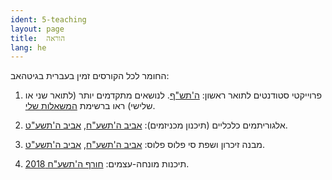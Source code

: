 ```yaml
---
ident: 5-teaching
layout: page
title:  הוראה
lang: he
---
```


החומר לכל הקורסים זמין בעברית בגיטהאב:

1. פרוייקטי סטודנטים לתואר ראשון: [ה'תש"ף][projects5780]. לנושאים מתקדמים יותר (לתואר שני או שלישי) ראו ברשימת 
 [המשאלות שלי](/pages/en/wishlist/).

1. אלגוריתמים כלכליים (תיכנון מכניזמים): [אביב ה'תשע"ח][alg5778], [אביב ה'תשע"ט][alg5779].

1. מבנה זיכרון ושפת סי פלוס פלוס: [אביב ה'תשע"ח][cpp5778],  [אביב ה'תשע"ט][cpp5779].

1. תיכנות מונחה-עצמים:  [חורף ה'תשע"ח 2018][oop5778].


[projects5780]: https://github.com/erelsgl-at-ariel/projects-5780
[oop5778]: https://github.com/erelsgl-at-ariel/oop-5778
[alg5778]: https://github.com/erelsgl-at-ariel/algorithms2m-5778
[cpp5778]: https://github.com/erelsgl-at-ariel/cpp-5778
[cpp5779]: https://github.com/erelsgl/ariel-cpp-5779
[alg5779]: https://github.com/erelsgl/ariel-algorithms-5779
[sympy]: https://www.sympy.org/en/index.html

